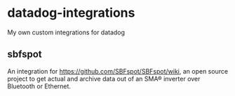 # datadog-integrations

My own custom integrations for datadog


## sbfspot

An integration for https://github.com/SBFspot/SBFspot/wiki, an open source project to get actual and archive data out of an SMA® inverter over Bluetooth or Ethernet.

